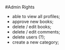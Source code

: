 #Admin Rights

- able to view all profiles;
- approve new books;
- delete / edit books;
- delete / edit comments;
- delete users (?);
- create a new category;
